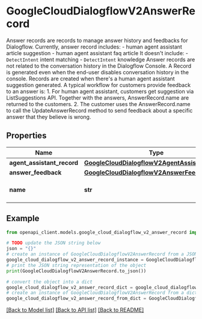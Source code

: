 # GoogleCloudDialogflowV2AnswerRecord

Answer records are records to manage answer history and feedbacks for Dialogflow. Currently, answer record includes: - human agent assistant article suggestion - human agent assistant faq article It doesn't include: - `DetectIntent` intent matching - `DetectIntent` knowledge Answer records are not related to the conversation history in the Dialogflow Console. A Record is generated even when the end-user disables conversation history in the console. Records are created when there's a human agent assistant suggestion generated. A typical workflow for customers provide feedback to an answer is: 1. For human agent assistant, customers get suggestion via ListSuggestions API. Together with the answers, AnswerRecord.name are returned to the customers. 2. The customer uses the AnswerRecord.name to call the UpdateAnswerRecord method to send feedback about a specific answer that they believe is wrong.

## Properties

Name | Type | Description | Notes
------------ | ------------- | ------------- | -------------
**agent_assistant_record** | [**GoogleCloudDialogflowV2AgentAssistantRecord**](GoogleCloudDialogflowV2AgentAssistantRecord.md) |  | [optional] 
**answer_feedback** | [**GoogleCloudDialogflowV2AnswerFeedback**](GoogleCloudDialogflowV2AnswerFeedback.md) |  | [optional] 
**name** | **str** | The unique identifier of this answer record. Format: &#x60;projects//locations//answerRecords/&#x60;. | [optional] 

## Example

```python
from openapi_client.models.google_cloud_dialogflow_v2_answer_record import GoogleCloudDialogflowV2AnswerRecord

# TODO update the JSON string below
json = "{}"
# create an instance of GoogleCloudDialogflowV2AnswerRecord from a JSON string
google_cloud_dialogflow_v2_answer_record_instance = GoogleCloudDialogflowV2AnswerRecord.from_json(json)
# print the JSON string representation of the object
print(GoogleCloudDialogflowV2AnswerRecord.to_json())

# convert the object into a dict
google_cloud_dialogflow_v2_answer_record_dict = google_cloud_dialogflow_v2_answer_record_instance.to_dict()
# create an instance of GoogleCloudDialogflowV2AnswerRecord from a dict
google_cloud_dialogflow_v2_answer_record_from_dict = GoogleCloudDialogflowV2AnswerRecord.from_dict(google_cloud_dialogflow_v2_answer_record_dict)
```
[[Back to Model list]](../README.md#documentation-for-models) [[Back to API list]](../README.md#documentation-for-api-endpoints) [[Back to README]](../README.md)


